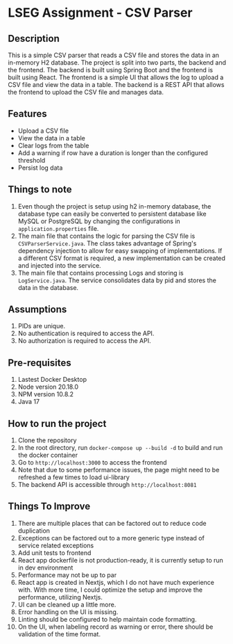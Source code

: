 # LSEG Assignment - CSV Parser

## Description
This is a simple CSV parser that reads a CSV file and stores the data in an in-memory H2 database. The project is split into two parts, the backend and the frontend. The backend is built using Spring Boot and the frontend is built using React.
The frontend is a simple UI that allows the log to upload a CSV file and view the data in a table. The backend is a REST API that allows the frontend to upload the CSV file and manages data.

## Features
- Upload a CSV file
- View the data in a table
- Clear logs from the table
- Add a warning if row have a duration is longer than the configured threshold
- Persist log data

## Things to note
1. Even though the project is setup using h2 in-memory database, the database type can easily be converted to persistent database like MySQL or PostgreSQL by changing the configurations in `application.properties` file.
2. The main file that contains the logic for parsing the CSV file is `CSVParserService.java`. The class takes advantage of Spring's dependency injection to allow for easy swapping of implementations. If a different CSV format is required, a new implementation can be created and injected into the service.
3. The main file that contains processing Logs and storing is `LogService.java`. The service consolidates data by pid and stores the data in the database.


## Assumptions
1. PIDs are unique.
2. No authentication is required to access the API.
3. No authorization is required to access the API.

## Pre-requisites
1. Lastest Docker Desktop
2. Node version 20.18.0
3. NPM version 10.8.2
4. Java 17

## How to run the project
1. Clone the repository
2. In the root directory, run `docker-compose up --build -d` to build and run the docker container
3. Go to `http://localhost:3000` to access the frontend
4. Note that due to some performance issues, the page might need to be refreshed a few times to load ui-library
5. The backend API is accessible through `http://localhost:8081`

## Things To Improve
1. There are multiple places that can be factored out to reduce code duplication
2. Exceptions can be factored out to a more generic type instead of service related exceptions
3. Add unit tests to frontend
4. React app dockerfile is not production-ready, it is currently setup to run in dev environment
5. Performance may not be up to par
6. React app is created in Nextjs, which I do not have much experience with. With more time, I could optimize the setup and improve the performance, utilizing Nextjs.
7. UI can be cleaned up a little more.
8. Error handling on the UI is missing.
9. Linting should be configured to help maintain code formatting.
10. On the UI, when labeling record as warning or error, there should be validation of the time format.
